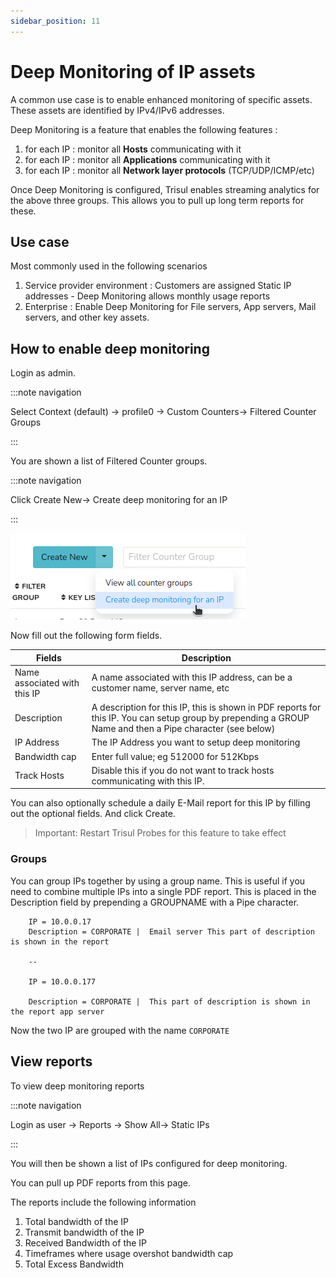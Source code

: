 ```yaml
---
sidebar_position: 11
---
```


# Deep Monitoring of IP assets

A common use case is to enable enhanced monitoring of specific assets.
These assets are identified by IPv4/IPv6 addresses.

Deep Monitoring is a feature that enables the following features :

1. for each IP : monitor all **Hosts** communicating with it
2. for each IP : monitor all **Applications** communicating with it
3. for each IP : monitor all **Network layer protocols**
   (TCP/UDP/ICMP/etc)

Once Deep Monitoring is configured, Trisul enables streaming analytics
for the above three groups. This allows you to pull up long term reports
for these.

## Use case

Most commonly used in the following scenarios

1. Service provider environment : Customers are assigned Static IP
   addresses - Deep Monitoring allows monthly usage reports
2. Enterprise : Enable Deep Monitoring for File servers, App servers,
   Mail servers, and other key assets.

## How to enable deep monitoring

Login as admin.

:::note navigation

Select Context (default) -\> profile0 -\> Custom Counters-> Filtered Counter Groups

:::

You are shown a list of Filtered Counter groups.

:::note navigation

Click Create New-> Create deep monitoring for an IP

:::

![](images/deepmonitoringforip.png)

Now fill out the following form fields.

| Fields                       | Description                                                                                                                                               |
| ---------------------------- | --------------------------------------------------------------------------------------------------------------------------------------------------------- |
| Name associated with this IP | A name associated with this IP address, can be a customer name, server name, etc                                                                          |
| Description                  | A description for this IP, this is shown in PDF reports for this IP. You can setup group by prepending a GROUP Name and then a Pipe character (see below) |
| IP Address                   | The IP Address you want to setup deep monitoring                                                                                                          |
| Bandwidth cap                | Enter full value; eg 512000 for 512Kbps                                                                                                                   |
| Track Hosts                  | Disable this if you do not want to track hosts communicating with this IP.                                                                                |

You can also optionally schedule a daily E-Mail report for this IP by
filling out the optional fields. And click Create.

> Important: Restart Trisul Probes for this feature to take effect

### Groups

You can group IPs together by using a group name. This is useful if you
need to combine multiple IPs into a single PDF report. This is placed in
the Description field by prepending a GROUPNAME with a Pipe character.

```
    IP = 10.0.0.17   
    Description = CORPORATE |  Email server This part of description is shown in the report 

    --

    IP = 10.0.0.177

    Description = CORPORATE |  This part of description is shown in the report app server
```

Now the two IP are grouped with the name `CORPORATE`

## View reports

To view deep monitoring reports

:::note navigation

Login as user -\> Reports -\> Show All-> Static IPs

:::

You will then be shown a list of IPs configured for deep monitoring.

You can pull up PDF reports from this page.

The reports include the following information

1. Total bandwidth of the IP
2. Transmit bandwidth of the IP
3. Received Bandwidth of the IP
4. Timeframes where usage overshot bandwidth cap
5. Total Excess Bandwidth

